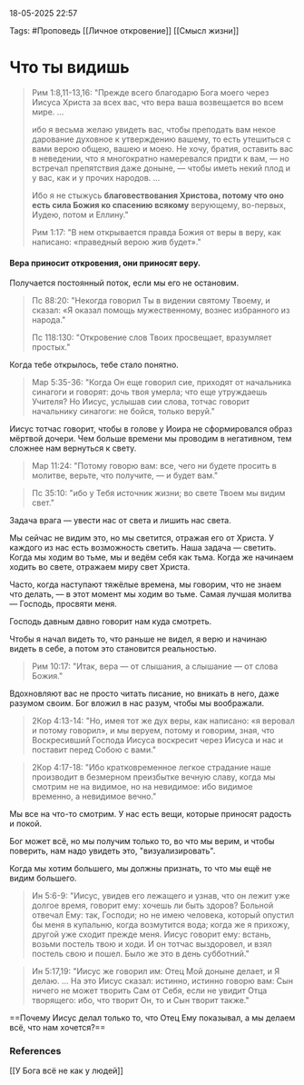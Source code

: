 18-05-2025 22:57

Tags: #Проповедь
[[Личное откровение]]
[[Смысл жизни]]
# Что ты видишь

> Рим 1:8,11-13,16: "Прежде всего благодарю Бога моего через Иисуса Христа за всех вас, что вера ваша возвещается во всем мире. …
> 
> ибо я весьма желаю увидеть вас, чтобы преподать вам некое дарование духовное к утверждению вашему, то есть утешиться с вами верою общею, вашею и моею. Не хочу, братия, оставить вас в неведении, что я многократно намеревался придти к вам, — но встречал препятствия даже доныне, — чтобы иметь некий плод и у вас, как и у прочих народов. …
> 
> Ибо я не стыжусь **благовествования Христова, потому что оно есть сила Божия ко спасению всякому** верующему, во-первых, Иудею, потом и Еллину."
>
> Рим 1:17: "В нем открывается правда Божия от веры в веру, как написано: «праведный верою жив будет»."

#### Вера приносит откровения, они приносят веру. 
Получается постоянный поток, если мы его не остановим.

> Пс 88:20: "Некогда говорил Ты в видении святому Твоему, и сказал: «Я оказал помощь мужественному, вознес избранного из народа."
> 
> Пс 118:130: "Откровение слов Твоих просвещает, вразумляет простых."

Когда тебе открылось, тебе стало понятно. 

> Мар 5:35-36: "Когда Он еще говорил сие, приходят от начальника синагоги и говорят: дочь твоя умерла; что еще утруждаешь Учителя? Но Иисус, услышав сии слова, тотчас говорит начальнику синагоги: не бойся, только веруй."

Иисус тотчас говорит, чтобы в голове у Иоира не сформировался образ мёртвой дочери. Чем больше времени мы проводим в негативном, тем сложнее нам вернуться к свету.

> Мар 11:24: "Потому говорю вам: все, чего ни будете просить в молитве, верьте, что получите, — и будет вам."

> Пс 35:10: "ибо у Тебя источник жизни; во свете Твоем мы видим свет."

Задача врага — увести нас от света и лишить нас света.

Мы сейчас не видим это, но мы светится, отражая его от Христа. У каждого из нас есть возможность светить. Наша задача — светить. Когда мы ходим во тьме, мы и ведём себя как тьма. Когда же начинаем ходить во свете, отражаем миру свет Христа.

Часто, когда наступают тяжёлые времена, мы говорим, что не знаем что делать, — в этот момент мы ходим во тьме. 
Самая лучшая молитва — Господь, просвяти меня. 

Господь давным давно говорит нам куда смотреть. 

Чтобы я начал видеть то, что раньше не видел, я верю и начинаю видеть в себе, а потом это становится реальностью. 

> Рим 10:17: "Итак, вера — от слышания, а слышание — от слова Божия."

Вдохновляют вас не просто читать писание, но вникать в него, даже разумом своим. Бог вложил в нас разум, чтобы мы воображали.

> 2Кор 4:13-14: "Но, имея тот же дух веры, как написано: «я веровал и потому говорил», и мы веруем, потому и говорим, зная, что Воскресивший Господа Иисуса воскресит через Иисуса и нас и поставит перед Собою с вами."

> 2Кор 4:17-18: "Ибо кратковременное легкое страдание наше производит в безмерном преизбытке вечную славу, когда мы смотрим не на видимое, но на невидимое: ибо видимое временно, а невидимое вечно."

Мы все на что-то смотрим. У нас есть вещи, которые приносят радость и покой.

Бог может всё, но мы получим только то, во что мы верим, и чтобы поверить, нам надо увидеть это, "визуализировать".

Когда мы хотим большего, мы должны признать, то что мы ещё не видим большего.

> Ин 5:6-9: "Иисус, увидев его лежащего и узнав, что он лежит уже долгое время, говорит ему: хочешь ли быть здоров? Больной отвечал Ему: так, Господи; но не имею человека, который опустил бы меня в купальню, когда возмутится вода; когда же я прихожу, другой уже сходит прежде меня. Иисус говорит ему: встань, возьми постель твою и ходи. И он тотчас выздоровел, и взял постель свою и пошел. Было же это в день субботний."

> Ин 5:17,19: "Иисус же говорил им: Отец Мой доныне делает, и Я делаю. … На это Иисус сказал: истинно, истинно говорю вам: Сын ничего не может творить Сам от Себя, если не увидит Отца творящего: ибо, что творит Он, то и Сын творит также."

==Почему Иисус делал только то, что Отец Ему показывал, а мы делаем всё, что нам хочется?==
### References
[[У Бога всё не как у людей]]
